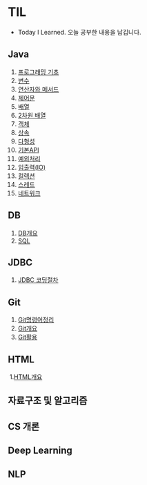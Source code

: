 # TIL
- Today I Learned. 오늘 공부한 내용을 남깁니다.

## Java
1. [프로그래밍 기초](./Java/Java01_프로그래밍기초.md)
2. [변수](./Java/Java02_변수.md)
3. [연산자와 메서드](./Java/Java03_연산자와메서드.md)
4. [제어문](./Java/Java04_제어문.md)
5. [배열](./Java/Java05_배열.md)
6. [2차원 배열](./Java/Java06_2차원배열.md)
7. [객체](./Java/Java07_객체.md)
8. [상속](./Java/Java09_상속.md)
9. [다형성](./Java/Java10_다형성.md)
10. [기본API](./Java/Java11_기본API.md)
11. [예외처리](./Java/Java12_예외처리(Exception).md)
12. [입출력(IO)](./Java/Java13_입출력(IO).md)
13. [컬렉션](./Java/Java14_컬렉션(Collection).md)
14. [스레드](./Java/Java15_스레드.md)
15. [네트워크](./Java/Java16_네트워크.md)


## DB

1. [DB개요](./DB/DB01_DB개요.md)
2. [SQL](https://github.com/hoon105204/TIL/blob/master/DB/%E2%97%90DB02_SQL.md)

## JDBC
1. [JDBC 코딩절차](./JDBC/DB01_JDBC.md)

## Git

1. [Git명령어정리](./Git/00Git명령어정리.md)
2. [Git개요](./Git/01Git개요.md)
3. [Git활용](./Git/02Git활용.md)

## HTML

​	1.[HTML개요](./HTML/HTML01_HTML개요.md)

## 자료구조 및 알고리즘

## CS 개론

## Deep Learning

## NLP